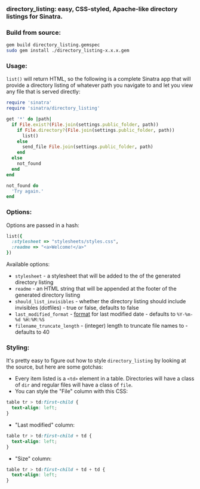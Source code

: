 ### directory_listing: easy, CSS-styled, Apache-like directory listings for Sinatra.

### Build from source:

```bash
gem build directory_listing.gemspec
sudo gem install ./directory_listing-x.x.x.gem
```

### Usage:

```list()``` will return HTML, so the following is a complete Sinatra app that will provide a directory listing of whatever path you navigate to and let you view any file that is served directly:

```ruby
require 'sinatra'
require 'sinatra/directory_listing'

get '*' do |path|
  if File.exist?(File.join(settings.public_folder, path))
    if File.directory?(File.join(settings.public_folder, path))
      list()
    else
      send_file File.join(settings.public_folder, path)
    end
  else
    not_found
  end
end

not_found do
  'Try again.'
end
```

### Options:

Options are passed in a hash:

```ruby
list({
  :stylesheet => "stylesheets/styles.css",
  :readme => "<a>Welcome!</a>"
})
```

Available options:

- ```stylesheet``` - a stylesheet that will be added to the <head> of the generated directory listing
- ```readme``` - an HTML string that will be appended at the footer of the generated directory listing
- ```should_list_invisibles``` - whether the directory listing should include invisibles (dotfiles) - true or false, defaults to false
- ```last_modified_format``` - [format](http://www.ruby-doc.org/core-2.0/Time.html) for last modified date - defaults to ```%Y-%m-%d %H:%M:%S```
- ```filename_truncate_length``` - (integer) length to truncate file names to - defaults to 40

### Styling:

It's pretty easy to figure out how to style ```directory_listing``` by looking at the source, but here are some gotchas:

- Every item listed is a ```<td>``` element in a table. Directories will have a class of ```dir``` and regular files will have a class of ```file```. 
- You can style the "File" column with this CSS:

```css
table tr > td:first-child { 
  text-align: left;
}
```

- "Last modified" column:

```css
table tr > td:first-child + td { 
  text-align: left;
}
```

- "Size" column:

```css
table tr > td:first-child + td + td { 
  text-align: left;
}
```